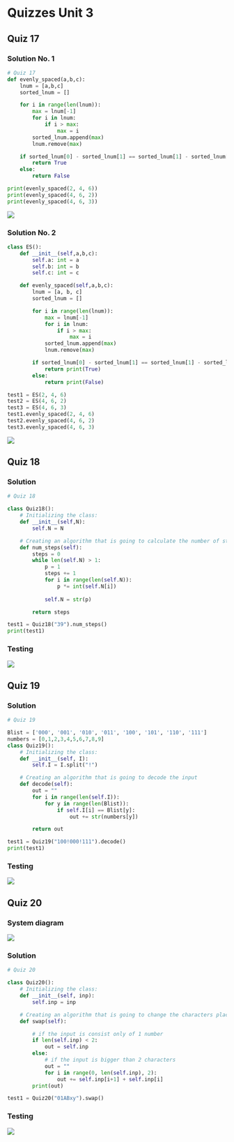 # Quizzes Unit 3
## Quiz 17
### Solution No. 1
```.py
# Quiz 17
def evenly_spaced(a,b,c):
    lnum = [a,b,c]
    sorted_lnum = []

    for i in range(len(lnum)):
        max = lnum[-1]
        for i in lnum:
            if i > max:
                max = i
        sorted_lnum.append(max)
        lnum.remove(max)

    if sorted_lnum[0] - sorted_lnum[1] == sorted_lnum[1] - sorted_lnum[2]:
        return True
    else:
        return False

print(evenly_spaced(2, 4, 6))
print(evenly_spaced(4, 6, 2))
print(evenly_spaced(4, 6, 3))
```
![](https://github.com/TimurGar/Unit-3/blob/main/Quizzes%20uni3/Quiz%2017%201.png)

### Solution No. 2
```.py
class ES():
    def __init__(self,a,b,c):
        self.a: int = a
        self.b: int = b
        self.c: int = c

    def evenly_spaced(self,a,b,c):
        lnum = [a, b, c]
        sorted_lnum = []

        for i in range(len(lnum)):
            max = lnum[-1]
            for i in lnum:
                if i > max:
                    max = i
            sorted_lnum.append(max)
            lnum.remove(max)

        if sorted_lnum[0] - sorted_lnum[1] == sorted_lnum[1] - sorted_lnum[2]:
            return print(True)
        else:
            return print(False)

test1 = ES(2, 4, 6)
test2 = ES(4, 6, 2)
test3 = ES(4, 6, 3)
test1.evenly_spaced(2, 4, 6)
test2.evenly_spaced(4, 6, 2)
test3.evenly_spaced(4, 6, 3)
```
![](https://github.com/TimurGar/Unit-3/blob/main/Quizzes%20uni3/Quiz%2017%202.png)

## Quiz 18
### Solution
```.py
# Quiz 18

class Quiz18():
    # Initializing the class:
    def __init__(self,N):
        self.N = N

    # Creating an algorithm that is going to calculate the number of steps needed
    def num_steps(self):
        steps = 0
        while len(self.N) > 1:
            p = 1
            steps += 1
            for i in range(len(self.N)):
                p *= int(self.N[i])
                
            self.N = str(p)

        return steps

test1 = Quiz18("39").num_steps()
print(test1)
```
### Testing
![](https://github.com/TimurGar/Unit-3/blob/main/Quizzes%20uni3/Quiz%2020%20test.png)


## Quiz 19
### Solution
```.py
# Quiz 19

Blist = ['000', '001', '010', '011', '100', '101', '110', '111']
numbers = [0,1,2,3,4,5,6,7,8,9]
class Quiz19():
    # Initializing the class:
    def __init__(self, I):
        self.I = I.split("!")

    # Creating an algorithm that is going to decode the input
    def decode(self):
        out = ""
        for i in range(len(self.I)):
            for y in range(len(Blist)):
                if self.I[i] == Blist[y]:
                    out += str(numbers[y])

        return out

test1 = Quiz19("100!000!111").decode()
print(test1)
```
### Testing
![](https://github.com/TimurGar/Unit-3/blob/main/Quizzes%20uni3/Quiz%2019%20test.png)
## Quiz 20
### System diagram
![](https://github.com/TimurGar/Unit-3/blob/main/Quizzes%20uni3/Quiz%2020%20system%20diagram.png)
### Solution
```.py
# Quiz 20

class Quiz20():
    # Initializing the class:
    def __init__(self, inp):
        self.inp = inp

    # Creating an algorithm that is going to change the characters places
    def swap(self):

        # if the input is consist only of 1 number
        if len(self.inp) < 2:
            out = self.inp
        else:
            # if the input is bigger than 2 characters
            out = ""
            for i in range(0, len(self.inp), 2):
                out += self.inp[i+1] + self.inp[i]
        print(out)

test1 = Quiz20("01ABxy").swap()
```
### Testing
![](https://github.com/TimurGar/Unit-3/blob/main/Quizzes%20uni3/Quiz%2020%20test.png)

